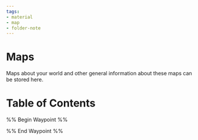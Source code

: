```yaml
---
tags:
- material
- map
- folder-note
---
```

# Maps

Maps about your world and other general information about these maps can be stored here.

# Table of Contents

%% Begin Waypoint %%


%% End Waypoint %%
